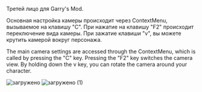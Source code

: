 Третей лицо для Garry's Mod.

Основная настройка камеры происходит через ContextMenu, вызываемое на клавишу "C".
При нажатие на клавишу "F2" происходит переключение вида камеры.
При зажатие клавиши "v", вы можете крутить камерой вокруг персонажа.


The main camera settings are accessed through the ContextMenu, which is called by pressing the "C" key.
Pressing the "F2" key switches the camera view.
By holding down the v key, you can rotate the camera around your character.

![загружено](https://github.com/user-attachments/assets/015a87a7-0085-4a44-883c-5d0e9828a4a3)
![загружено (1)](https://github.com/user-attachments/assets/b0a54cd9-4b42-4bfa-b055-9c9fb07fa498)

